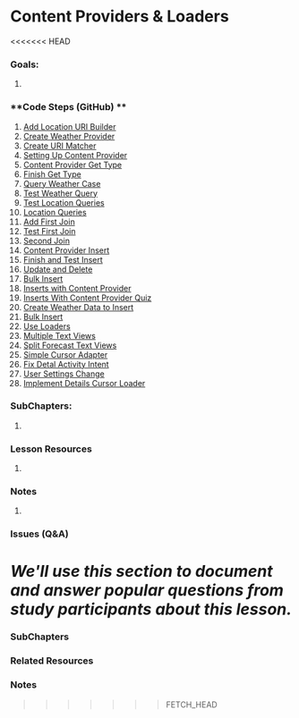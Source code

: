 # Content Providers & Loaders

<<<<<<< HEAD
### **Goals**:
1.

### **Code Steps (GitHub) **
1. [Add Location URI Builder](https://github.com/udacity/Sunshine/tree/4.12-add-location-uri-builder)
2. [Create Weather Provider](https://github.com/udacity/Sunshine/tree/4.13-create-weather-provider)
3. [Create URI Matcher](https://github.com/udacity/Sunshine/tree/4.14-create-uri-matcher)
4. [Setting Up Content Provider](https://github.com/udacity/Sunshine/tree/4.15-setting-up-content-provider)
5. [Content Provider Get Type](https://github.com/udacity/Sunshine/tree/4.16-content-provider-get-type)
6. [Finish Get Type](https://github.com/udacity/Sunshine/tree/4.17-finish-get-type)
7. [Query Weather Case](https://github.com/udacity/Sunshine/tree/4.18-query-weather-case)
8. [Test Weather Query](https://github.com/udacity/Sunshine/tree/4.19-test-weather-query)
9. [Test Location Queries](https://github.com/udacity/Sunshine/tree/4.20-test-location-queries)
10. [Location Queries](https://github.com/udacity/Sunshine/tree/4.21-location-queries)
11. [Add First Join](https://github.com/udacity/Sunshine/tree/4.22-add-first-join)
12. [Test First Join](https://github.com/udacity/Sunshine/tree/4.23-test-first-join)
13. [Second Join](https://github.com/udacity/Sunshine/tree/4.24-second-join)
14. [Content Provider Insert](https://github.com/udacity/Sunshine/tree/4.25-content-provider-insert)
15. [Finish and Test Insert](https://github.com/udacity/Sunshine/tree/4.26-finish-and-test-insert)
16. [Update and Delete](https://github.com/udacity/Sunshine/tree/4.27-update-and-delete)
17. [Bulk Insert](https://github.com/udacity/Sunshine/tree/4.28-bulk-insert)
18. [Inserts with Content Provider](https://github.com/udacity/Sunshine/tree/4.29-inserts-with-content-provider)
19. [Inserts With Content Provider Quiz](https://github.com/udacity/Sunshine/tree/4.30-inserts-with-content-provider-quiz)
20. [Create Weather Data to Insert](https://github.com/udacity/Sunshine/tree/4.31-create-weather-data-to-insert)
21. [Bulk Insert](https://github.com/udacity/Sunshine/tree/4.32-bulk-insert)
22. [Use Loaders](https://github.com/udacity/Sunshine/tree/4.33-use-loaders)
23. [Multiple Text Views](https://github.com/udacity/Sunshine/tree/4.34-multiple-text-views)
24. [Split Forecast Text Views](https://github.com/udacity/Sunshine/tree/4.34-split-forecast-textviews)
25. [Simple Cursor Adapter](https://github.com/udacity/Sunshine/tree/4.35-simple-cursor-adapter)
26. [Fix Detal Activity Intent](https://github.com/udacity/Sunshine/tree/4.36-fix-detal-activity-intent)
27. [User Settings Change](https://github.com/udacity/Sunshine/tree/4.37-user-settings-change)
28. [Implement Details Cursor Loader](https://github.com/udacity/Sunshine/tree/4.38-implement-details-cursor-loader)


### **SubChapters**:
1.


### **Lesson Resources**
1.


### **Notes**
1.


### **Issues (Q&A)**

*We'll use this section to document and answer popular questions from study participants about this lesson.*
=======
### **SubChapters**


### **Related Resources**


### **Notes**

>>>>>>> FETCH_HEAD
